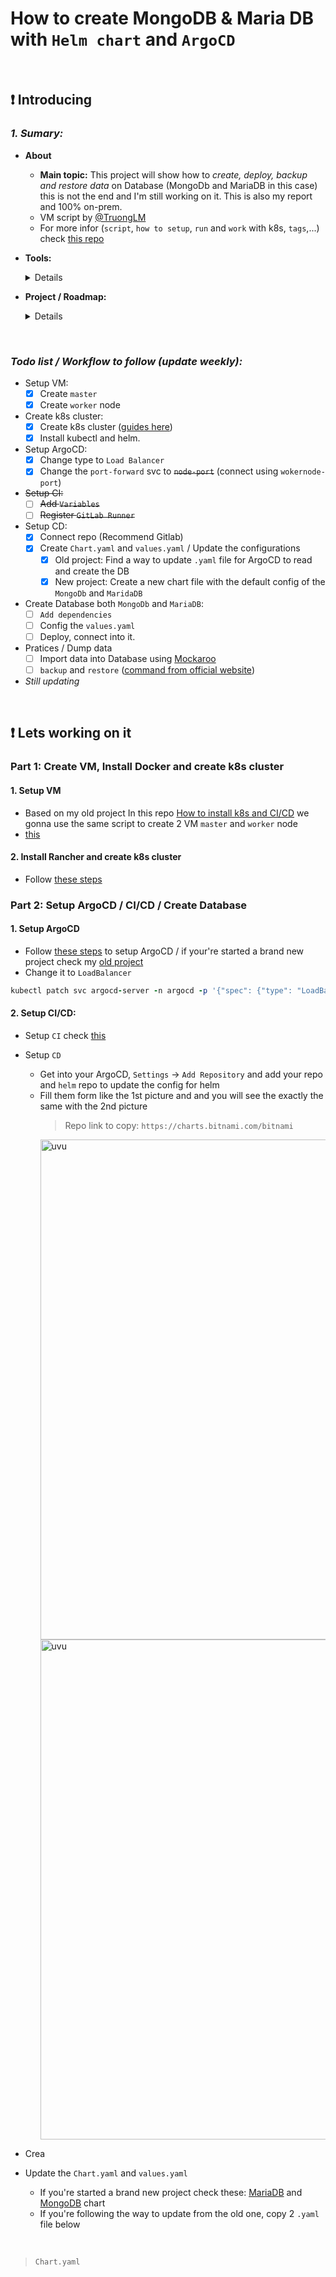 # How to create MongoDB & Maria DB with `Helm chart` and `ArgoCD`

<br>

## ❗️ Introducing

### ***1. Sumary:***
- **About**
  - **Main topic:** This project will show how to *create, deploy, backup and restore data* on Database (MongoDb and MariaDB in this case) this is not the end and I'm still working on it. This is also my report and 100% on-prem.
  - VM script by [@TruongLM](https://github.com/lmt2407)
  - For more infor (`script`, `how to setup`, `run` and `work` with k8s, `tags`,...) check [this repo](https://github.com/nnbaocuong99/k8s)

- **Tools:**
  <details>

   - [Kubernetes](https://kubernetes.io)
   - [Rancher](https://rancher.com/docs/)
   - [Apache](https://maven.apache.org)
   - [Docker](https://www.docker.com)
   - [Helm](https://helm.sh)
   - [ArgoCD](https://argo-cd.readthedocs.io/en/stable/)
   - [Vmbox](https://www.virtualbox.org)

  </details>

- **Project / Roadmap:**
  <details>

   - [Roadmap](https://github.com/nnbaocuong99/Database/projects)
   - [Project](https://github.com/users/nnbaocuong99/projects/2)
   - [Issues](https://github.com/nnbaocuong99/Database/issues)
     
  </details>

<br>

###  ***Todo list / Workflow to follow (update weekly):***
- Setup VM:
  - [x] Create `master`
  - [X] Create `worker` node

- Create k8s cluster:
  - [x] Create k8s cluster ([guides here](https://github.com/nnbaocuong99/k8s#--install-rancher--setup-k8s-cluster))
  - [x] Install kubectl and helm.

- Setup ArgoCD:
  - [x] Change type to `Load Balancer`
  - [x] Change the `port-forward` svc to ~~`node-port`~~ (connect using `wokernode-port`)

- ~~Setup CI:~~
  - [ ] ~~Add `Variables`~~
  - [ ] ~~Register `GitLab Runner`~~

- Setup CD:
  - [x] Connect repo (Recommend Gitlab)
  - [x] Create `Chart.yaml` and `values.yaml` / Update the configurations
    - [x] Old project: Find a way to update `.yaml` file for ArgoCD to read and create the DB
    - [x] New project: Create a new chart file with the default config of the `MongoDb` and `MaridaDB`

- Create Database both `MongoDb` and `MariaDB`:
  - [ ] `Add dependencies`
  - [ ] Config the `values.yaml`
  - [ ] Deploy, connect into it.

- Pratices / Dump data
  - [ ] Import data into Database using [Mockaroo](https://www.mockaroo.com/)
  - [ ] `backup` and `restore` ([command from official website]())

- *Still updating*

<br>

## ❗️ Lets working on it

### Part 1: Create VM, Install Docker and create k8s cluster

#### 1. Setup VM
- Based on my old project In this repo [How to install k8s and CI/CD](https://github.com/nnbaocuong99/k8s) we gonna use the same script to create 2 VM `master` and `worker` node
- [this](https://github.com/nnbaocuong99/Database/blob/main/VM%20Scripts/README.md)

#### 2. Install Rancher and create k8s cluster
- Follow [these steps](https://github.com/nnbaocuong99/k8s#-setup)

### Part 2: Setup ArgoCD / CI/CD / Create Database
#### 1. Setup ArgoCD
- Follow [these steps](https://github.com/nnbaocuong99/k8s#-setup-argocd-) to setup ArgoCD / if your're started a brand new project check my [old project](https://github.com/nnbaocuong99/k8s)
- Change it to `LoadBalancer`
```ruby
kubectl patch svc argocd-server -n argocd -p '{"spec": {"type": "LoadBalancer"}}'
```

#### 2. Setup CI/CD:
- Setup `CI` check [this](https://github.com/nnbaocuong99/k8s#-ci)
- Setup `CD`
  - Get into your ArgoCD, `Settings` -> `Add Repository` and add your repo and `helm` repo to update the config for helm
  - Fill them form like the 1st picture and and you will see the exactly the same with the 2nd picture
    > Repo link to copy: `https://charts.bitnami.com/bitnami`
    <img src="https://github.com/nnbaocuong99/Database/assets/100349044/2d716984-5e90-4d2c-b395-70749bcf406c" alt="uvu" width="800">
    <img src="https://github.com/nnbaocuong99/Database/assets/100349044/490dd351-51e4-4ad7-a3b6-b92749f43cab" alt="uvu" width="800">
- Crea

- Update the `Chart.yaml` and `values.yaml` 
  - If you're started a brand new project check these: [MariaDB](https://artifacthub.io/packages/helm/bitnami/mariadb) and [MongoDB](https://artifacthub.io/packages/helm/bitnami/mongodb) chart
  - If you're following the way to update from the old one, copy 2 `.yaml` file below 

<br>

> `Chart.yaml`







<!--

  
  #dump / backup
  ```ruby
  mongodump -h sample.mongodbhost.com:27017 -d DATABASE_NAME -u USER_NAME -p SAMPLE_PASSWORD -o ~/Desktop
  ``` 

  #restore
  ```ruby
  mongorestore --host sample.mongohost.com --port 27017 --username USER_NAME --password SAMPLE_PASSWORD --db DATABASE_NAME .
  ```








### To create a database on Kubernetes using Helm and Argo CD, you can follow these steps:

1. Install Helm and Argo CD on your Kubernetes cluster.

2. Create a Helm chart for your database application. The chart should contain the necessary resources (e.g. Deployment, Service, ConfigMap) to deploy and configure the database. You can use the helm create command to generate a basic chart structure, and then modify it to fit your specific needs.

3. Create a Git repository to store your Helm chart. Push the chart files to the repository.

4. Configure Argo CD to monitor the Git repository and deploy the chart to your Kubernetes cluster. You can do this by creating an Application resource in Argo CD and specifying the Git repository, chart path, and deployment target (e.g. the Kubernetes namespace).

5. When you want to deploy the database, you can simply update the Helm chart in the Git repository, and Argo CD will automatically detect the changes and apply them to the cluster.
```yaml
my-database/
  Chart.yaml
  values.yaml
  templates/
    deployment.yaml
    service.yaml
    configmap.yaml
```
And here's an example of what the Argo CD Application resource might look like:

```yaml
apiVersion: argoproj.io/v1alpha1
kind: Application
metadata:
  name: my-database
spec:
  destination:
    namespace: my-namespace
    server: https://kubernetes.default.svc
  source:
    path: my-database
    repoURL: https://github.com/my-org/my-repo.git
    targetRevision: HEAD
  project: default
  syncPolicy:
    automated:
      prune: true
      selfHeal: true
```
Note that the exact configuration will depend on your specific database application and deployment requirements.

---

### Step 1:
Ensure that you have a running Kubernetes cluster and have ArgoCD installed and configured to manage your applications.


### Step 2:
Install the ArgoCD CLI tool on your local machine if you haven't done so already. You can find the instructions for installing the CLI tool in the ArgoCD documentation.


### Step 3:
Create a new application in ArgoCD by running the following command in your terminal:
```bash
argocd app create <app-name> \
--repo <git-repo-url> \
--path <path-to-helm-chart> \
--dest-server <kubernetes-cluster-url> \
--dest-namespace <namespace> \
--helm-set <set-options>
```
Replace the placeholders with the appropriate values. This command creates a new application in ArgoCD, and instructs it to deploy the Helm chart located in `<git-repo-url>` at `<path-to-helm-chart>` to `<kubernetes-cluster-url>` in the `<namespace>` namespace. You can also specify additional Helm chart options using the `--helm-set` flag.


### Step 4:
Once you have created the application, you can synchronize it with the Git repository by running:
```
argocd app sync <app-name>
```
This command will retrieve the latest version of the Helm chart from the Git repository and deploy it to the Kubernetes cluster.


### Step 5:
Monitor the deployment by checking the status of the application in the ArgoCD UI or by running:
```
argocd app get <app-name>
```
This command will display the current status of the application deployment.

-->
